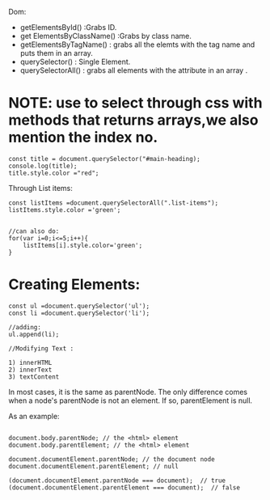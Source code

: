 Dom:

- getElementsById() :Grabs ID.
- get ElementsByClassName() :Grabs by class name.
- getElementsByTagName() : grabs all the elemts with the tag name and puts them in an array.
- querySelector() : Single Element.
- querySelectorAll() : grabs all elements with the attribute in an array .

# NOTE: use to select through css with methods that returns arrays,we also mention the index no. 

```
const title = document.querySelector("#main-heading);
console.log(title);
title.style.color ="red";

```

Through List items:

```
const listItems =document.querySelectorAll(".list-items");
listItems.style.color ='green';


//can also do:
for(var i=0;i<=5;i++){
    listItems[i].style.color='green';
}

```

# Creating Elements:

```
const ul =document.querySelector('ul');
const li =document.querySelector('li');

//adding:
ul.append(li);

//Modifying Text :

1) innerHTML
2) innerText
3) textContent

```















































In most cases, it is the same as parentNode. The only difference comes when a node's parentNode is not an element. If so, parentElement is null.

As an example:

```

document.body.parentNode; // the <html> element
document.body.parentElement; // the <html> element

document.documentElement.parentNode; // the document node
document.documentElement.parentElement; // null

(document.documentElement.parentNode === document);  // true
(document.documentElement.parentElement === document);  // false

```









